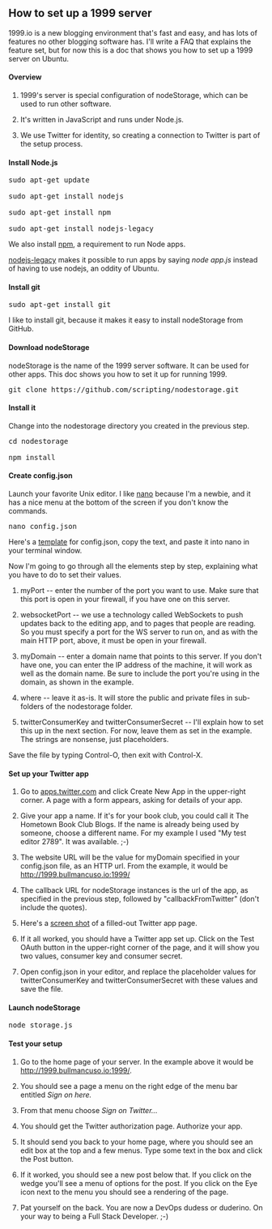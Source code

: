 ## How to set up a 1999 server

1999.io is a new blogging environment that's fast and easy, and has lots of features no other blogging software has. I'll write a FAQ that explains the feature set, but for now this is a doc that shows you how to set up a 1999 server on Ubuntu.



#### Overview

1. 1999's server is special configuration of nodeStorage, which can be used to run other software.

2. It's written in JavaScript and runs under Node.js.

3. We use Twitter for identity, so creating a connection to Twitter is part of the setup process.



#### Install Node.js

<pre>sudo apt-get update

sudo apt-get install nodejs

sudo apt-get install npm

sudo apt-get install nodejs-legacy</pre>

We also install <a href="https://www.npmjs.com/">npm</a>, a requirement to run Node apps. 

<a href="https://packages.debian.org/sid/nodejs-legacy">nodejs-legacy</a> makes it possible to run apps by saying <i>node app.js</i> instead of having to use nodejs, an oddity of Ubuntu.

#### Install git

<pre>sudo apt-get install git</pre>

I like to install git, because it makes it easy to install nodeStorage from GitHub.

#### Download nodeStorage

nodeStorage is the name of the 1999 server software. It can be used for other apps. This doc shows you how to set it up for running 1999.

<pre>git clone https://github.com/scripting/nodestorage.git</pre>

#### Install it

Change into the nodestorage directory you created in the previous step. 

<pre>cd nodestorage

npm install</pre>

#### Create config.json

Launch your favorite Unix editor. I like <a href="http://mintaka.sdsu.edu/reu/nano.html">nano</a> because I'm a newbie, and it has a nice menu at the bottom of the screen if you don't know the commands.

<pre>nano config.json</pre>

Here's a <a href="https://gist.github.com/scripting/ae6d50ce73fcdb02c51b#file-config-json">template</a> for config.json, copy the text, and paste it into nano in your terminal window.

Now I'm going to go through all the elements step by step, explaining what you have to do to set their values.

1. myPort -- enter the number of the port you want to use. Make sure that this port is open in your firewall, if you have one on this server.

2. websocketPort -- we use a technology called WebSockets to push updates back to the editing app, and to pages that people are reading. So you must specify a port for the WS server to run on, and as with the main HTTP port, above, it must be open in your firewall.

3. myDomain -- enter a domain name that points to this server. If you don't have one, you can enter the IP address of the machine, it will work as well as the domain name. Be sure to include the port you're using in the domain, as shown in the example.

4. where -- leave it as-is. It will store the public and private files in sub-folders of the nodestorage folder.

6. twitterConsumerKey and twitterConsumerSecret -- I'll explain how to set this up in the next section. For now, leave them as set in the example. The strings are nonsense, just placeholders.

Save the file by typing Control-O, then exit with Control-X.

#### Set up your Twitter app

1. Go to <a href="https://apps.twitter.com/">apps.twitter.com</a> and click Create New App in the upper-right corner.  A page with a form appears, asking for details of your app.

2. Give your app a name. If it's for your book club, you could call it The Hometown Book Club Blogs. If the name is already being used by someone, choose a different name. For my example I used "My test editor 2789". It was available. ;-)

3. The website URL will be the value for myDomain specified in your config.json file, as an HTTP url. From the example, it would be http://1999.bullmancuso.io:1999/

4. The callback URL for nodeStorage instances is the url of the app, as specified in the previous step, followed by "callbackFromTwitter" (don't include the quotes).

5. Here's a <a href="http://scripting.com/2016/04/03/createTwitterAppScreen.png">screen shot</a> of a filled-out Twitter app page.

6. If it all worked, you should have a Twitter app set up. Click on the Test OAuth button in the upper-right corner of the page, and it will show you two values, consumer key and consumer secret. 

7. Open config.json in your editor, and replace the placeholder values for twitterConsumerKey and twitterConsumerSecret with these values and save the file. 

#### Launch nodeStorage

<pre>node storage.js</pre>

#### Test your setup

1. Go to the home page of your server. In the example above it would be http://1999.bullmancuso.io:1999/.

1. You should see a page a menu on the right edge of the menu bar entitled <i>Sign on here.</i>

2. From that menu choose <i>Sign on Twitter...</i>

5. You should get the Twitter authorization page. Authorize your app.

6. It should send you back to your home page, where you should see an edit box at the top and a few menus. Type some text in the box and click the Post button. 

7. If it worked, you should see a new post below that. If you click on the wedge you'll see a menu of options for the post. If you click on the Eye icon next to the menu you should see a rendering of the page. 

9. Pat yourself on the back. You are now a DevOps dudess or duderino. On your way to being a Full Stack Developer. ;-)

